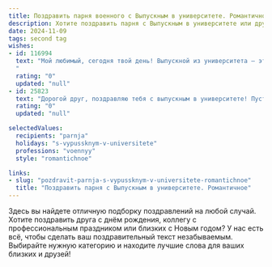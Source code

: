 ```yaml
---
title: Поздравить парня военного с Выпускным в университете. Романтичное
description: Хотите поздравить парня с Выпускным в университете или другим праздником? Наш ИИ создаст незабываемое поздравление, а вы обязательно выделитесь среди других.  
date: 2024-11-09
tags: second tag
wishes:
- id: 116994
  text: "Мой любимый, сегодня твой день! Выпускной из университета — это не просто завершение учёбы, это начало твоего героического пути, путь настоящего офицера.  Я горжусь тобой, твоей силой, смелостью и преданностью.  Пусть твоя жизнь будет наполнена победами, а наша любовь будет твоим самым надежным тылом и верным компасом. С праздником, мой защитник!
  "
  rating: "0"
  updated: "null"
- id: 25823
  text: "Дорогой друг, поздравляю тебя с выпускным в университете! Пусть этот день станет началом новых свершений и ярких побед. Твоя профессия военного требует отваги и силы, но сегодня позволь себе почувствовать романтику и тепло дружеских сердец. Пусть каждый шаг на твоём пути будет наполнен смыслом и благородством. Счастья, здоровья и успехов в твоих будущих приключениях!"
  rating: "0"
  updated: "null"

selectedValues:
  recipients: "parnja"
  holidays: "s-vypussknym-v-universitete"
  professions: "voennyy"
  style: "romantichnoe"

links:
- slug: "pozdravit-parnja-s-vypussknym-v-universitete-romantichnoe"
  title: "Поздравить парня с Выпускным в университете. Романтичное"
---
```


Здесь вы найдете отличную подборку поздравлений на любой случай.
Хотите поздравить друга с днём рождения, коллегу с профессиональным праздником или близких с Новым годом? У нас есть всё, чтобы сделать ваш поздравительный текст незабываемым. Выбирайте нужную категорию и находите лучшие слова для ваших близких и друзей!
